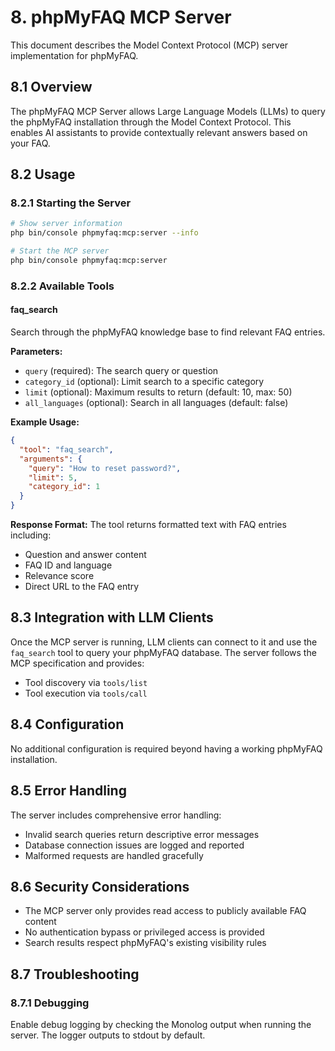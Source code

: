# 8. phpMyFAQ MCP Server

This document describes the Model Context Protocol (MCP) server implementation for phpMyFAQ.

## 8.1 Overview

The phpMyFAQ MCP Server allows Large Language Models (LLMs) to query the phpMyFAQ installation through the Model 
Context Protocol. This enables AI assistants to provide contextually relevant answers based on your FAQ.

## 8.2 Usage

### 8.2.1 Starting the Server

```bash
# Show server information
php bin/console phpmyfaq:mcp:server --info

# Start the MCP server
php bin/console phpmyfaq:mcp:server
```

### 8.2.2 Available Tools

#### faq_search

Search through the phpMyFAQ knowledge base to find relevant FAQ entries.

**Parameters:**
- `query` (required): The search query or question
- `category_id` (optional): Limit search to a specific category
- `limit` (optional): Maximum results to return (default: 10, max: 50)
- `all_languages` (optional): Search in all languages (default: false)

**Example Usage:**
```json
{
  "tool": "faq_search",
  "arguments": {
    "query": "How to reset password?",
    "limit": 5,
    "category_id": 1
  }
}
```

**Response Format:**
The tool returns formatted text with FAQ entries including:
- Question and answer content
- FAQ ID and language
- Relevance score
- Direct URL to the FAQ entry

## 8.3 Integration with LLM Clients

Once the MCP server is running, LLM clients can connect to it and use the `faq_search` tool to query your phpMyFAQ 
database. The server follows the MCP specification and provides:

- Tool discovery via `tools/list`
- Tool execution via `tools/call`

## 8.4 Configuration

No additional configuration is required beyond having a working phpMyFAQ installation.

## 8.5 Error Handling

The server includes comprehensive error handling:
- Invalid search queries return descriptive error messages
- Database connection issues are logged and reported
- Malformed requests are handled gracefully

## 8.6 Security Considerations

- The MCP server only provides read access to publicly available FAQ content
- No authentication bypass or privileged access is provided
- Search results respect phpMyFAQ's existing visibility rules

## 8.7 Troubleshooting

### 8.7.1 Debugging

Enable debug logging by checking the Monolog output when running the server. The logger outputs to stdout by default.

